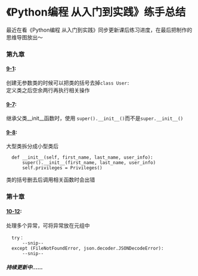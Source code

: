 《Python编程 从入门到实践》练手总结 
=== 
最近在看《Python编程 从入门到实践》同步更新课后练习进度，在最后把制作的思维导图放出～

  ### 第九章
  #### [9-1](./Chapter_09/Exercise_9_1.py): 
  创建无参数类的时候可以把类的括号去掉`class User:`   
  定义类之后空余两行再执行相关操作  
  #### [9-7](./Chapter_09/Exercise_9_7.py):
  继承父类__init__函数时，使用
  `super().__init__()`而不是`super.__init__()`  
  #### [9-8](./Chapter_09/Exercise_9_8.py):
  大型类拆分成小型类后
  ```
    def __init__(self, first_name, last_name, user_info):
        super().__init__(first_name, last_name, user_info)
        self.privileges = Privileges()
  ```
  类的括号删去后调用相关函数时会出错
  ### 第十章
  #### [10-12](./Chapter_10/Exercise_10_12.py):
  处理多个异常，可将异常放在元组中
  ```
    try：
        --snip--
    except (FileNotFoundError, json.decoder.JSONDecodeError):
        --snip--
  ```
  ##### 持续更新中……